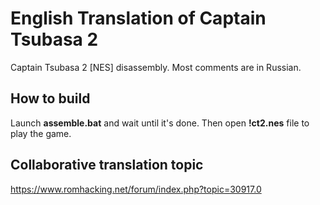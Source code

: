 # English Translation of Captain Tsubasa 2
Captain Tsubasa 2 [NES] disassembly. Most comments are in Russian.

## How to build

Launch **assemble.bat** and wait until it's done.
Then open **!ct2.nes** file to play the game.

## Collaborative translation topic
https://www.romhacking.net/forum/index.php?topic=30917.0
